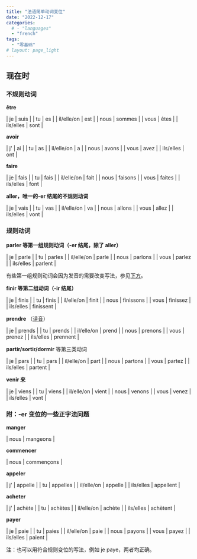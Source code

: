 ```yaml
---
title: "法语简单动词变位"
date: "2022-12-17"
categories: 
  # - "languages"
  - "french"
tags:
  - "零基础"
# layout: page_light
---
```


## **现在时**

### 不规则动词

**être**

| je          | suis    |
| tu          | es      |
| il/elle/on  | est     |
| nous        | sommes  |
| vous        | êtes    |
| ils/elles   | sont    |

**avoir**

| j'          | ai      |
| tu          | as      |
| il/elle/on  | a       |
| nous        | avons   |
| vous        | avez    |
| ils/elles   | ont     |

**faire**

| je          | fais    |
| tu          | fais    |
| il/elle/on  | fait    |
| nous        | faisons |
| vous        | faites  |
| ils/elles   | font    |

**aller，唯一的-er 结尾的不规则动词**

| je          | vais    |
| tu          | vas     |
| il/elle/on  | va      |
| nous        | allons  |
| vous        | allez   |
| ils/elles   | vont    |

### 规则动词

**parler 等第一组规则动词（-er 结尾，除了 aller）**

| je          | parle   |
| tu          | parles  |
| il/elle/on  | parle   |
| nous        | parlons |
| vous        | parlez  |
| ils/elles   | parlent |

有些第一组规则动词会因为发音的需要改变写法，参见[下方](#附-er-变位的一些正字法问题)。

**finir 等第二组动词（-ir 结尾）**

| je          | finis   |
| tu          | finis   |
| il/elle/on  | finit   |
| nous        | finissons   |
| vous        | finissez    |
| ils/elles   | finissent   |

**prendre** （[读音](../../assets/audio/prendre.mp3)）

| je          | prends  |
| tu          | prends  |
| il/elle/on  | prend   |
| nous        | prenons |
| vous        | prenez  |
| ils/elles   | prennent    |

**partir/sortir/dormir** 等第三类动词

| je          | pars    |
| tu          | pars    |
| il/elle/on  | part    |
| nous        | partons |
| vous        | partez  |
| ils/elles   | partent |

**venir 来**

| je          | viens    |
| tu          | viens    |
| il/elle/on  | vient    |
| nous        | venons   |
| vous        | venez    |
| ils/elles   | vont     |

### 附：-er 变位的一些正字法问题

**manger**

| nous        | mangeons    |

**commencer**

| nous        | commençons  |

**appeler**

| j'          | appelle     |
| tu          | appelles    |
| il/elle/on  | appelle     |
| ils/elles   | appellent   |

**acheter**

| j'          | achète  |
| tu          | achètes |
| il/elle/on  | achète  |
| ils/elles   | achètent    |

**payer**

| je          | paie    |
| tu          | paies   |
| il/elle/on  | paie    |
| nous        | payons  |
| vous        | payez   |
| ils/elles   | paient  |

注：也可以用符合规则变位的写法，例如 je paye，两者均正确。
